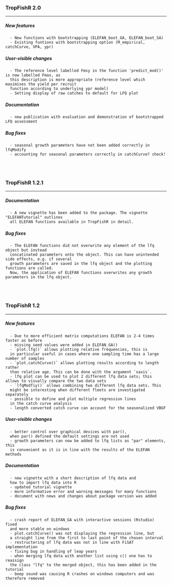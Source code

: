 ### TropFishR 2.0
    
---

##### New features

      - New functions with bootstrapping (ELEFAN_boot_GA, ELEFAN_boot_SA)
      - Existing funtions with bootstrapping option (M_empirical, catchCurve, VPA, ypr)


##### User-visible changes

      - The reference level labelled Fmsy in the function 'predict_mod()' is now labelled Fmax, as
      this description is more appropriate (reference level which maximises the yield per recruit
      function according to underlying ypr model)
      - Setting display of raw catches to default for LFQ plot

		
##### Documentation
      - new publication with evaluation and demonstration of bootstrapped LFQ assessment
      
      
##### Bug fixes
      - seasonal growth parameters have not been added correctly in lfqModify
      - accounting for seasonal parameters correctly in catchCurve? check!
      
      
<br><br>


### TropFishR 1.2.1
    
---
	
##### Documentation
      - A new vignette has been added to the package. The vignette "ELEFANTutorial" outlines
      all ELEFAN functions available in TropFishR in detail.
      
      
##### Bug fixes
      - The ELEFAN functions did not overwrite any element of the lfq object but instead
      concatinated parameters onto the object. This can have unintended side effects, e.g. if several
      growth parameters are saved in the lfq object and the plotting functions are called.
      Now, the application of ELEFAN functions overwrites any growth parameters in the lfq object.

      
<br><br>

	
### TropFishR 1.2
    
---
	
##### New features

      - Due to more efficient matrix computations ELEFAN is 2-4 times faster as before
      - missing seed values were added in ELEFAN_GA()
      - `plot.lfq()` allows plotting relative frequencies, this is
      in particular useful in cases where one sampling time has a large number of samples
      - `plot.catchCurve()` allows plotting results according to length rather
      than relative age. This can be done with the argument `xaxis`.
      - lfq plot can be used to plot 2 different lfq data sets; this allows to visually compare the two data sets
      - `lfqModfiy()` allows combining two different lfq data sets. This
      might be interesting when different fleets are investigated separately
      - possible to define and plot multiple regression lines
      in the catch curve analysis
      - length converted catch curve can account for the seasonalized VBGF


##### User-visible changes

      - better control over graphical devices with par(),
      when par() defined the default settings are not used
      - growth parameters can now be added to lfq lists as "par" elements, this
      is convenient as it is in line with the results of the ELEFAN methods


##### Documentation

      - new vignette with a short description of lfq data and
      how to import lfq data into R 
      - updated tutorial vignette
      - more informative error and warning messages for many functions
      - document with news and changes about package version was added

      
##### Bug fixes

      - crash report of ELEFAN_GA with interactive sessions (Rstudio) fixed
      and more stable on windows
      - plot.catchCurve() was not displaying the regression line, but
      a straight line from the first to last point of the chosen interval
      - restructering of lfq data was not in line with FiSAT implementation
      - fixing bug in handling of leap years
      - when merging lfq data with another list using c() one has to reassign
      the class "lfq" to the merged object, this has been added in the tutorial
      - beep sound was causing R crashes on windows computers and was therefore removed

